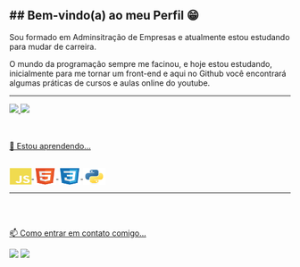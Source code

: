 
 <h2>## Bem-vindo(a) ao meu Perfil 😁 </h2>


<p>Sou formado em Adminsitração de Empresas e atualmente estou estudando para mudar de carreira.</p>
<p> O mundo da programação sempre me facinou, e hoje estou estudando, inicialmente para me tornar um front-end e aqui no Github você encontrará algumas práticas de cursos e aulas online do youtube.
</p>

 <hr>

 <div style="justify-content: space-between;">
   <a href="https://github.com/RichardValente">
   <img height="180em" src="https://github-readme-stats.vercel.app/api?username=RichardValente&show_icons=true&theme=tokyonight&include_all_commits=true&count_private=true"/>
 
   <img height="180em" src="https://github-readme-stats.vercel.app/api/top-langs/?username=RichardValente&layout=compact&langs_count=6&theme=tokyonight"/>
</div>
<br><br>

🧠 Estou aprendendo...
    <br>
<div style="display: inline_block"><br>
  <img align="center" alt="Js" height="30" width="40" src="https://raw.githubusercontent.com/devicons/devicon/master/icons/javascript/javascript-plain.svg">
  <img align="center" alt="HTML" height="30" width="40" src="https://raw.githubusercontent.com/devicons/devicon/master/icons/html5/html5-original.svg">
  <img align="center" alt="CSS" height="30" width="40" src="https://raw.githubusercontent.com/devicons/devicon/master/icons/css3/css3-original.svg">
  <img align="center" alt="Python" height="30" width="40" src="https://raw.githubusercontent.com/devicons/devicon/master/icons/python/python-original.svg">
</div>
 <hr>
 
<br>
 <br>
 
📫 Como entrar em contato comigo...
 
<div> 
  <a href = "mailto:rlvalente@gmail.com"><img src="https://img.shields.io/badge/-Gmail-%23333?style=for-the-badge&logo=gmail&logoColor=white" target="_blank"></a>
  <a href="https://www.linkedin.com/in/richard-valente-57090b22/" target="_blank"><img src="https://img.shields.io/badge/-LinkedIn-%230077B5?style=for-the-badge&logo=linkedin&logoColor=white" target="_blank"></a>
</div>


